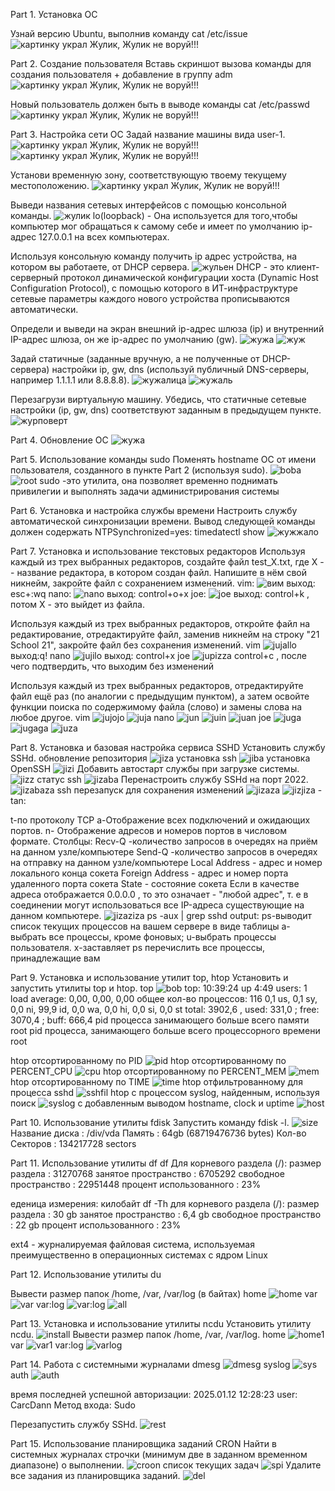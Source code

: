 Part 1. Установка ОС

Узнай версию Ubuntu, выполнив команду cat /etc/issue
![картинку украл Жулик, Жулик не воруй!!!](<part 1/Проверка версии убунта.png>)

Part 2. Создание пользователя
Вставь скриншот вызова команды для создания пользователя + добавление в группу adm
![картинку украл Жулик, Жулик не воруй!!!](<part 2/Команда Создвния нового пользователя .png>)

Новый пользователь должен быть в выводе команды cat /etc/passwd
![картинку украл Жулик, Жулик не воруй!!!](<part 2/passwd.png>)

Part 3. Настройка сети ОС
Задай название машины вида user-1.
![картинку украл Жулик, Жулик не воруй!!!](<part 3/1 Меняем имя пользователя на user-1/команда.png>)
![картинку украл Жулик, Жулик не воруй!!!](<part 3/1 Меняем имя пользователя на user-1/user-1.png>)

Установи временную зону, соответствующую твоему текущему местоположению.
![картинку украл Жулик, Жулик не воруй!!!](<part 3/2 Задаем часовой пояс/Выбранный часовой пояс.png>)

Выведи названия сетевых интерфейсов с помощью консольной команды.
![жулик](<part 3/3 Вывод сетевого интерфейса/Снимок экрана 2025-01-12 в 16.41.21.png>)
lo(loopback) - Она используется для того,чтобы компьютер мог обращаться к самому себе и имеет по умолчанию ip-адрес 127.0.0.1 на всех компьютерах.

Используя консольную команду получить ip адрес устройства, на котором вы работаете, от DHCP сервера.
![жульен](<part 3/4 Вывод ip/Вывод ip.png>)
 DHCP - это клиент-серверный протокол динамической конфигурации хоста (Dynamic Host Configuration Protocol), с помощью которого в ИТ-инфраструктуре сетевые параметры каждого нового устройства прописываются автоматически.

Определи и выведи на экран внешний ip-адрес шлюза (ip) и внутренний IP-адрес шлюза, он же ip-адрес по умолчанию (gw).
![жужа](<part 3/5 Определить и вывести на экран внешний ip-адрес шлюза (ip) и внутренний IP-адрес шлюза, он же ip-адрес по умолчанию (gw)./внешний ip.png>)
![жуж](<part 3/5 Определить и вывести на экран внешний ip-адрес шлюза (ip) и внутренний IP-адрес шлюза, он же ip-адрес по умолчанию (gw)./внутренний ip.png>)

Задай статичные (заданные вручную, а не полученные от DHCP-сервера) настройки ip, gw, dns (используй публичный DNS-серверы, например 1.1.1.1 или 8.8.8.8).
![жужалица](<part 3/6 Статичный адрес/yaml.png>)
![жужаль](<part 3/6 Статичный адрес/Вывод через ip addr.png>)

Перезагрузи виртуальную машину. Убедись, что статичные сетевые настройки (ip, gw, dns) соответствуют заданным в предыдущем пункте.
![журповерт](<part 3/7 перезагрузка/ping 1.1.1.1 ya.ru.png>)

Part 4. Обновление ОС
![жужа](<part 4/0 пакетов.png>)

Part 5. Использование команды sudo
Поменять hostname ОС от имени пользователя, созданного в пункте Part 2 (используя sudo).
![boba](<part 5/change.png>)
![root](<part 5/root.png>)
sudo -это утилита, она позволяет временно поднимать привилегии и выполнять задачи администрирования системы

Part 6. Установка и настройка службы времени
Настроить службу автоматической синхронизации времени.
Вывод следующей команды должен содержать NTPSynchronized=yes: timedatectl show
![жужжало](<part 6/Вывод NTPS и времени.png>)

Part 7. Установка и использование текстовых редакторов
Используя каждый из трех выбранных редакторов, создайте файл test_X.txt, где X -- название редактора, в котором создан файл. Напишите в нём свой никнейм, закройте файл с сохранением изменений.
vim:
![вим](<part 7/vim/Имя/Название Файла + Имя.png>)
выход: esc+:wq
nano:
![nano](<part 7/nano/Имя/Название Файла + Имя.png>)
выход: control+o+x
joe:
![joe](<part 7/joe/Имя/Название Файла + Имя.png>)
выход: control+k , потом X - это выйдет из файла.

Используя каждый из трех выбранных редакторов, откройте файл на редактирование, отредактируйте файл, заменив никнейм на строку "21 School 21", закройте файл без сохранения изменений.
vim
![jujallo](<part 7/vim/21 School 21/21 School 21.png>)
выход:q!
nano
![jujilo](<part 7/nano/21 School 21/21 School 21.png>)
выход: control+x
joe
![jupizza](<part 7/joe/21 School 21/21 School 21.png>)
control+c , после чего подтвердить, что выходим без изменений

Используя каждый из трех выбранных редакторов, отредактируйте файл ещё раз (по аналогии с предыдущим пунктом), а затем освойте функции поиска по содержимому файла (слово) и замены слова на любое другое.
vim
![jujojo](<part 7/vim/Замена и поиск слова/Поиск и Замена.png>)
![juja](<part 7/vim/Замена и поиск слова/Замененное слово.png>)
nano
![jun](<part 7/nano/Поиск Замена/Поиск.png>)
![juin](<part 7/nano/Поиск Замена/Замена.png>)
![juan](<part 7/nano/Поиск Замена/Замененное слово.png>)
joe
![juga](<part 7/joe/Поиск Замена/Поиск.png>)
![jugaga](<part 7/joe/Поиск Замена/Замена.png>)
![juza](<part 7/joe/Поиск Замена/Результат.png>)

 Part 8. Установка и базовая настройка сервиса SSHD
 Установить службу SSHd.
 обновление репозитория
 ![jiza](<part 8/Новая папка/обновление apt.png>)
 установка ssh
 ![jiba](<part 8/Установка службы ssh.png>)
 установка OpenSSH
 ![jizi](<part 8/Установка openSSh.png>)
 Добавить автостарт службы при загрузке системы.
 ![jizz](<part 8/Новая папка/Автозагрузка.png>)
 статус ssh
 ![jizaba](<part 8/status ssh.png>)
 Перенастроить службу SSHd на порт 2022.
 ![jizabaza](<part 8/Перенастраиваем на порт 2022.png>)
 ssh перезапуск для сохранения изменений
 ![jizaza](<part 8/Рестарт ssh сервера.png>)
 ![jizjiza](<part 8/Новая папка/вывод через netstat.png>)
 -tan:

t-по протоколу TCP
a-Отображение всех подключений и ожидающих портов.
n- Отображение адресов и номеров портов в числовом формате.
Cтолбцы:
Recv-Q -количество запросов в очередях на приём на данном узле/компьютере
Send-Q -количество запросов в очередях на отправку на данном узле/компьютере
Local Address - адрес и номер локального конца сокета
Foreign Address - адрес и номер порта удаленного порта сокета
State - состояние сокета
Если в качестве адреса отображается 0.0.0.0 , то это означает - "любой адрес", т. е в соединении могут использоваться все IP-адреса существующие на данном компьютере.
![jizaziza](<part 8/Новая папка/все ip на компе).png>)
ps -aux | grep sshd output:
ps-выводит список текущих процессов на вашем сервере в виде таблицы
a-выбрать все процессы, кроме фоновых;
u-выбрать процессы пользователя.
x-заставляет ps перечислить все процессы, принадлежащие вам

Part 9. Установка и использование утилит top, htop
Установить и запустить утилиты top и htop.
top
![bob](<part 9/top/top.png>)
top: 10:39:24 up 4:49
users: 1
load average: 0,00, 0,00, 0,00
общее кол-во процессов: 116
0,1 us, 0,1 sy, 0,0 ni, 99,9 id, 0,0 wa, 0,0 hi, 0,0 si, 0,0 st 
total: 3902,6 , used: 331,0 ; free: 3070,4 ; buff: 666,4
pid процесса занимающего больше всего памяти
root
pid процесса, занимающего больше всего процессорного времени
root

htop отсортированному по PID
![pid](<part 9/htop/Sort/sort PID.png>)
htop отсортированному по PERCENT_CPU
![cpu](<part 9/htop/Sort/sort PERCENT_CPU.png>)
htop отсортированному по PERCENT_MEM
![mem](<part 9/htop/Sort/sort PERCENT_MEM.png>)
htop отсортированному по TIME
![time](<part 9/htop/Sort/sort TIME.png>)
htop отфильтрованному для процесса sshd
![sshfil](<part 9/htop/фильтрация sshd.png>)
htop с процессом syslog, найденным, используя поиск
![syslog](<part 9/htop/syslog.png>)
с добавленным выводом hostname, clock и uptime
![host](<part 9/htop/Hostname Clock Uptime.png>)

Part 10. Использование утилиты fdisk
Запустить команду fdisk -l.
![size](<part 10/размер диска.png>)
Название диска : /div/vda
Память : 64gb (68719476736 bytes)
Кол-во Секторов : 134217728 sectors

Part 11. Использование утилиты df
df
Для корневого раздела (/):
размер раздела : 31270768
занятое пространство : 6705292
свободное пространство : 22951448
процент использованного : 23%

еденица измерения: килобайт
df -Th для корневого раздела (/):
размер раздела : 30 gb
занятое пространство : 6,4 gb
свободное пространство : 22 gb
процент использованного : 23%

ext4 - журналируемая файловая система, используемая преимущественно в операционных системах с ядром Linux

Part 12. Использование утилиты du

Вывести размер папок /home, /var, /var/log (в байтах)
home
![home](<part 12/home.png>)
var
![var](<part 12/var.png>)
var:log
![var:log](<part 12/var:log.png>)
![all](<part 12/все что есть.png>)

Part 13. Установка и использование утилиты ncdu
Установить утилиту ncdu.
![install](<part 13/установка.png>)
Вывести размер папок /home, /var, /var/log.
home
![home1](<part 13/home.png>)
var
![var1](<part 13/var.png>)
var:log
![varlog](<part 13/var:log.png>)

Part 14. Работа с системными журналами
dmesg
![dmesg](<part 14/dmesq.png>)
syslog
![sys](<part 14/syslog.png>)
auth
![auth](<part 14/auth_log.png>)

время последней успешной авторизации: 2025.01.12 12:28:23
user: CarcDann
Метод входа: Sudo

Перезапустить службу SSHd.
![rest](<part 14/restart syslog.png>)

Part 15. Использование планировщика заданий CRON
Найти в системных журналах строчки (минимум две в заданном временном диапазоне) о выполнении.
![croon](<part 15/cron в системном журнале.png>)
список текущих задач
![spi](<part 15/список задач.png>)
Удалите все задания из планировщика заданий.
![del](<part 15/удаление всех задач из списков.png>)
